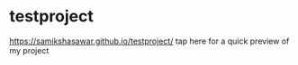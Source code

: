 # testproject

https://samikshasawar.github.io/testproject/ tap here for a quick preview of my project
